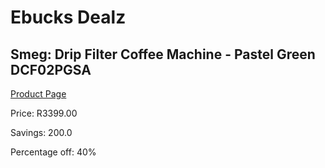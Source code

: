 
# Ebucks Dealz
## Smeg: Drip Filter Coffee Machine - Pastel Green DCF02PGSA
[Product Page](https://www.ebucks.com/web/shop/productSelected.do?prodId=1158885089&catId=1196428103)

Price: R3399.00

Savings: 200.0

Percentage off: 40%
	